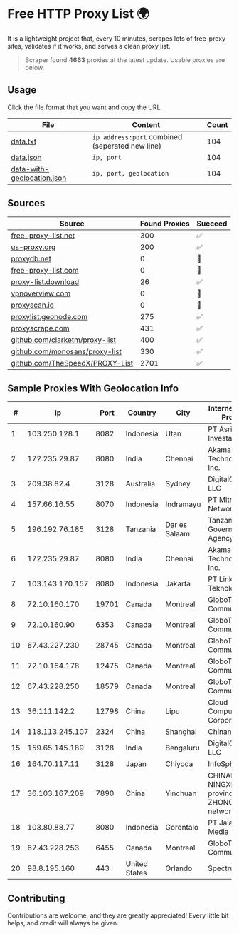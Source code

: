 
# Free HTTP Proxy List 🌍

It is a lightweight project that, every 10 minutes, scrapes lots of free-proxy sites, validates if it works, and serves a clean proxy list.


> Scraper found **4663** proxies at the latest update. Usable proxies are below.

## Usage

Click the file format that you want and copy the URL.


|File|Content|Count|
|----|-------|-----|
|[data.txt](https://raw.githubusercontent.com/themiralay/Proxy-List-World/master/data.txt)|`ip_address:port` combined (seperated new line)|104|
|[data.json](https://raw.githubusercontent.com/themiralay/Proxy-List-World/master/data.json)|`ip, port`|104|
|[data-with-geolocation.json](https://raw.githubusercontent.com/themiralay/Proxy-List-World/master/data-with-geolocation.json)|`ip, port, geolocation`|104|

## Sources

|Source|Found Proxies|Succeed|
|------|-------------|-------|
|[free-proxy-list.net](https://free-proxy-list.net)|300|✅|
|[us-proxy.org](https://www.us-proxy.org)|200|✅|
|[proxydb.net](http://proxydb.net)|0|🚫|
|[free-proxy-list.com](https://free-proxy-list.com/?page=&port=&type%5B%5D=http&type%5B%5D=https&up_time=0&search=Search)|0|🚫|
|[proxy-list.download](https://www.proxy-list.download/HTTP)|26|✅|
|[vpnoverview.com](https://vpnoverview.com/privacy/anonymous-browsing/free-proxy-servers)|0|🚫|
|[proxyscan.io](https://www.proxyscan.io)|0|🚫|
|[proxylist.geonode.com](https://proxylist.geonode.com/api/proxy-list?limit=300&page=1&sort_by=lastChecked&sort_type=desc&protocols=http,https)|275|✅|
|[proxyscrape.com](https://api.proxyscrape.com/v2/?request=displayproxies&protocol=http&timeout=10000&country=all&ssl=all&anonymity=all)|431|✅|
|[github.com/clarketm/proxy-list](https://raw.githubusercontent.com/clarketm/proxy-list/master/proxy-list-raw.txt)|400|✅|
|[github.com/monosans/proxy-list](https://raw.githubusercontent.com/monosans/proxy-list/main/proxies/http.txt)|330|✅|
|[github.com/TheSpeedX/PROXY-List](https://raw.githubusercontent.com/TheSpeedX/PROXY-List/master/http.txt)|2701|✅|


## Sample Proxies With Geolocation Info

|#|Ip|Port|Country|City|Internet Service Provider|
|-|--|----|-------|----|-------------------------|
|1|103.250.128.1|8082|Indonesia|Utan|PT Asri Global Investama|
|2|172.235.29.87|8080|India|Chennai|Akamai Technologies, Inc.|
|3|209.38.82.4|3128|Australia|Sydney|DigitalOcean, LLC|
|4|157.66.16.55|8070|Indonesia|Indramayu|PT Mitra Mandiri Network|
|5|196.192.76.185|3128|Tanzania|Dar es Salaam|Tanzania e-Government Agency|
|6|172.235.29.87|8080|India|Chennai|Akamai Technologies, Inc.|
|7|103.143.170.157|8080|Indonesia|Jakarta|PT Linkgo Metro Teknologi|
|8|72.10.160.170|19701|Canada|Montreal|GloboTech Communications|
|9|72.10.160.90|6353|Canada|Montreal|GloboTech Communications|
|10|67.43.227.230|28745|Canada|Montreal|GloboTech Communications|
|11|72.10.164.178|12475|Canada|Montreal|GloboTech Communications|
|12|67.43.228.250|18579|Canada|Montreal|GloboTech Communications|
|13|36.111.142.2|12798|China|Lipu|Cloud Computing Corporation|
|14|118.113.245.107|2324|China|Shanghai|Chinanet|
|15|159.65.145.189|3128|India|Bengaluru|DigitalOcean, LLC|
|16|164.70.117.11|3128|Japan|Chiyoda|InfoSphere|
|17|36.103.167.209|7890|China|Yinchuan|CHINANET NINGXIA province ZHONGWEI IDC network|
|18|103.80.88.77|8080|Indonesia|Gorontalo|PT Jala Lintas Media|
|19|67.43.228.253|6455|Canada|Montreal|GloboTech Communications|
|20|98.8.195.160|443|United States|Orlando|Spectrum|



## Contributing

Contributions are welcome, and they are greatly appreciated! Every
little bit helps, and credit will always be given.

